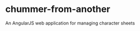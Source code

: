 chummer-from-another
====================

An AngularJS web application for managing character sheets

